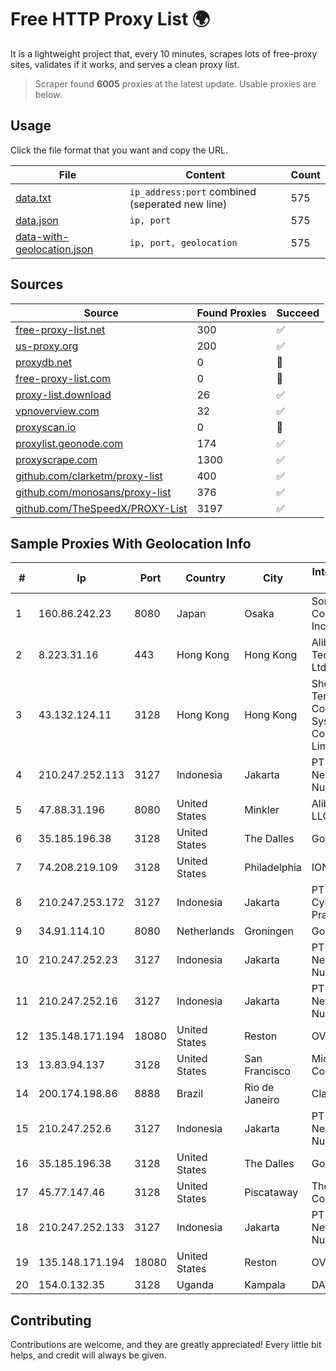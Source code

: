 
# Free HTTP Proxy List 🌍

It is a lightweight project that, every 10 minutes, scrapes lots of free-proxy sites, validates if it works, and serves a clean proxy list.


> Scraper found **6005** proxies at the latest update. Usable proxies are below.

## Usage

Click the file format that you want and copy the URL.


|File|Content|Count|
|----|-------|-----|
|[data.txt](https://raw.githubusercontent.com/themiralay/Proxy-List-World/master/data.txt)|`ip_address:port` combined (seperated new line)|575|
|[data.json](https://raw.githubusercontent.com/themiralay/Proxy-List-World/master/data.json)|`ip, port`|575|
|[data-with-geolocation.json](https://raw.githubusercontent.com/themiralay/Proxy-List-World/master/data-with-geolocation.json)|`ip, port, geolocation`|575|

## Sources

|Source|Found Proxies|Succeed|
|------|-------------|-------|
|[free-proxy-list.net](https://free-proxy-list.net)|300|✅|
|[us-proxy.org](https://www.us-proxy.org)|200|✅|
|[proxydb.net](http://proxydb.net)|0|🚫|
|[free-proxy-list.com](https://free-proxy-list.com/?page=&port=&type%5B%5D=http&type%5B%5D=https&up_time=0&search=Search)|0|🚫|
|[proxy-list.download](https://www.proxy-list.download/HTTP)|26|✅|
|[vpnoverview.com](https://vpnoverview.com/privacy/anonymous-browsing/free-proxy-servers)|32|✅|
|[proxyscan.io](https://www.proxyscan.io)|0|🚫|
|[proxylist.geonode.com](https://proxylist.geonode.com/api/proxy-list?limit=300&page=1&sort_by=lastChecked&sort_type=desc&protocols=http,https)|174|✅|
|[proxyscrape.com](https://api.proxyscrape.com/v2/?request=displayproxies&protocol=http&timeout=10000&country=all&ssl=all&anonymity=all)|1300|✅|
|[github.com/clarketm/proxy-list](https://raw.githubusercontent.com/clarketm/proxy-list/master/proxy-list-raw.txt)|400|✅|
|[github.com/monosans/proxy-list](https://raw.githubusercontent.com/monosans/proxy-list/main/proxies/http.txt)|376|✅|
|[github.com/TheSpeedX/PROXY-List](https://raw.githubusercontent.com/TheSpeedX/PROXY-List/master/http.txt)|3197|✅|


## Sample Proxies With Geolocation Info

|#|Ip|Port|Country|City|Internet Service Provider|
|-|--|----|-------|----|-------------------------|
|1|160.86.242.23|8080|Japan|Osaka|Sony Network Communications Inc|
|2|8.223.31.16|443|Hong Kong|Hong Kong|Alibaba (US) Technology Co., Ltd.|
|3|43.132.124.11|3128|Hong Kong|Hong Kong|Shenzhen Tencent Computer Systems Company Limited|
|4|210.247.252.113|3127|Indonesia|Jakarta|PT Poros Network Nusantara|
|5|47.88.31.196|8080|United States|Minkler|Alibaba.com LLC|
|6|35.185.196.38|3128|United States|The Dalles|Google LLC|
|7|74.208.219.109|3128|United States|Philadelphia|IONOS SE|
|8|210.247.253.172|3127|Indonesia|Jakarta|PT Cybertechtonic Pratama|
|9|34.91.114.10|8080|Netherlands|Groningen|Google LLC|
|10|210.247.252.23|3127|Indonesia|Jakarta|PT Poros Network Nusantara|
|11|210.247.252.16|3127|Indonesia|Jakarta|PT Poros Network Nusantara|
|12|135.148.171.194|18080|United States|Reston|OVH SAS|
|13|13.83.94.137|3128|United States|San Francisco|Microsoft Corporation|
|14|200.174.198.86|8888|Brazil|Rio de Janeiro|Claro S.A|
|15|210.247.252.6|3127|Indonesia|Jakarta|PT Poros Network Nusantara|
|16|35.185.196.38|3128|United States|The Dalles|Google LLC|
|17|45.77.147.46|3128|United States|Piscataway|The Constant Company|
|18|210.247.252.133|3127|Indonesia|Jakarta|PT Poros Network Nusantara|
|19|135.148.171.194|18080|United States|Reston|OVH SAS|
|20|154.0.132.35|3128|Uganda|Kampala|DATA-RT1|



## Contributing

Contributions are welcome, and they are greatly appreciated! Every
little bit helps, and credit will always be given.

